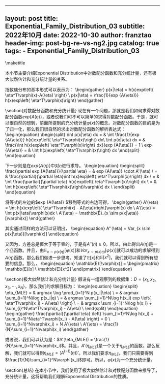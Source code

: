 
---
layout:     post
title:      Exponential_Family_Distribution_03
subtitle:   2022年10月
date:       2022-10-30
author:     franztao
header-img: post-bg-re-vs-ng2.jpg
catalog: true
tags:
    - Exponential_Family_Distribution_03
---
            


\maketitle

本小节主要介绍Exponential Distribution中对数配分函数和充分统计量，还有极大似然估计和充分统计量的关系。

指数族分布的基本形式可以表示为：
\begin{gather}
    p(x|\eta) = h(x)exp\left\{ \eta^T\varphi(x)-A(\eta) \right\} \\
    p(x|\eta) = \frac{1}{exp \{A(\eta)\}} h(x)exp\left\{ \eta^T\varphi(x)\right\}
\end{gather}
    

\section{对数配分函数和充分统计量}
现在有一个问题，那就是我们如何求得对数配分函数$exp\{ A(\eta) \}$，或者说我们可不可以简单的求得对数配分函数。于是，就可以很自然的想到，前面所提到的充分统计量$\varphi(x)$的概念。对数配分函数的目的是为了归一化，那么我们很自然的求出对数配分函数的解析表达式：
\begin{equation}
    \begin{split}
        \int p(x|\eta) dx = & 
        \int \frac{1}{exp \{A(\eta)\}} h(x)exp\left\{ \eta^T\varphi(x)\right\} dx\\
        \int p(x|\eta) dx = & \frac{\int h(x)exp\left\{ \eta^T\varphi(x)\right\} dx}{exp \{A(\eta)\}} = 1 \\
        exp \{A(\eta)\} = & \int h(x)exp\left\{ \eta^T\varphi(x)\right\} dx 
    \end{split}
\end{equation}

下一步则是在$exp \{A(\eta)\}$中对$\eta$进行求导。
\begin{equation}
    \begin{split}
        \frac{\partial exp \{A(\eta)\}}{\partial \eta} = & exp \{A(\eta)\} \cdot A'(\eta) \\
        = & \frac{\partial}{\partial \eta}\int h(x)exp\left\{ \eta^T\varphi(x)\right\} dx \\
        = & \int \frac{\partial}{\partial \eta} h(x)exp\left\{ \eta^T\varphi(x)\right\} dx \\
        = & \int h(x)exp\left\{ \eta^T\varphi(x)\right\}\varphi(x) dx \\
    \end{split}
\end{equation}

将等式的左边的$exp \{A(\eta)\} $移到等式的右边可得，
\begin{gather}
    A'(\eta) = \int h(x)exp\left\{ \eta^T\varphi(x) - A(\eta)\right\}\varphi(x) dx \\
    A'(\eta) = \int p(x|\eta)\varphi(x)dx \\
    A'(\eta) = \mathbb{E}_{x \sim p(x|\eta)}[\varphi(x)]
\end{gather}

其实通过同样的方法可以证明出，
\begin{equation}
    A''(\eta) = Var_{x \sim p(x|\eta)}[\varphi(x)]
\end{equation}

又因为，方差总是恒大于等于零的，于是有$A''(\eta)\geq 0$。所以，由此得出$A(\eta)$是一个凸函数。并且，由$\mathbb{E}_{x \sim p(x|\eta)}[\varphi(x)]$和$Var_{x \sim p(x|\eta)}[\varphi(x)]$就可以成功的求解得到$A(\eta)$函数。那么我们做进一步思考，知道了$\mathbb{E}[x]$和$\mathbb{E}[x^2]$，我们就可以得到所有想要的信息。那么，
\begin{equation}
    \mathbb{E}[\varphi(x)]
    =
    \begin{pmatrix}
        \mathbb{E}[x] \\
        \mathbb{E}[x^2]
    \end{pmatrix}
\end{equation}

\section{极大似然估计和充分统计量}
假设有一组观察到的数据集：$D=\left\{ x_1, x_2, x_3, \cdots, x_N \right\}$，那么我们的求解目标为：
\begin{equation}
    \begin{split}
        \eta_{MLE} = & argmax \log \prod_{i=1}^N p(x_i|\eta) \\
        = & argmax \sum_{i=1}^N\log p(x_i|q) \\
        = & argmax \sum_{i=1}^N\log h(x_i) exp \left\{ \eta^T\varphi(x_i) - A(\eta) \right\} \\
        = & argmax \sum_{i=1}^N\log h(x_i) + \sum_{i}^N\eta^T\varphi(x_i) - A(\eta) \\
    \end{split}
\end{equation}
\begin{gather}
    \frac{\partial}{\partial \eta} \left\{ \sum_{i=1}^N\log h(x_i) + \sum_{i=1}^N\eta^T\varphi(x_i) - A(\eta) \right\} = 0 \\
    \sum_{i=1}^N\varphi(x_i) = N A'(\eta) \\ 
    A'(\eta) = \frac{1}{N}\sum_{i=1}^N\varphi(x_i)
\end{gather}

或者说，我们可以认为是：$A'(\eta_{MLE}) = \frac{1}{N}\sum_{i=1}^N\varphi(x_i)$。并且，$A'(\eta_{MLE})$是一个关于$\eta_{MLE}$的函数。那么反解，我们就可以得到$\eta_{MLE}=(A^{(-1)}(\eta))'$。所以我们要求$\eta_{MLE}$，我们只需要得到$\frac{1}{N}\sum_{i=1}^N\varphi(x_i)$即可。所以，$\varphi(x)$为一个充分统计量。

\section{总结}
在本小节中，我们使用了极大似然估计和对数配分函数来推导了，充分统计量，这将帮助我们理解Exponential Distribution的性质。 

